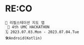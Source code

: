 # RE:CO
```
🌱 리필스테이션 지도 앱
 📌 4th UMC HACKATHON
🗓️ 2023.07.03.Mon - 2023.07.04.Tue
🛠️Android(Kotlin)
```

